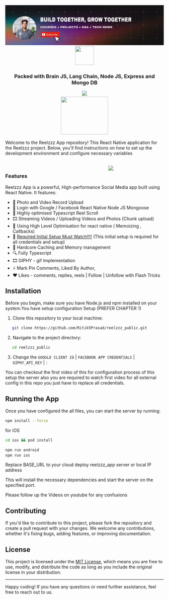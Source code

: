 <a href="https://www.youtube.com/@RitikPrasad-lz8fk">
  <picture>
    <source media="(prefers-color-scheme: dark)" srcset="./rp_banner.jpeg" />
    <source media="(prefers-color-scheme: light)" srcset="./rp_banner.jpeg" />
    <img alt="VisionCamera" src="./rp_banner.jpeg" />
  </picture>
</a>



<div >
  <div align='center'>
   <img  width="60" height="60"src="https://res.cloudinary.com/dtotfsciz/image/upload/v1718078871/jizurnuoxq6xqvswxwuh.png"/>
  <h3 align="center">Packed with Brain JS, Lang Chain, Node JS, Express and Mongo DB</h3>
   <img src="https://skillicons.dev/icons?i=nodejs,express,mongo"/>
    </div>
  <div />
      <div align='center'>
   <img   width="150" height="120" src="https://res.cloudinary.com/dtotfsciz/image/upload/v1718079263/y5uezi4zxdos09gcf91f.png"/>
           </div>
</div>


Welcome to the Reelzzz App repository! This React Native application for the Reelzzz project. Below, you'll find instructions on how to set up the development environment and configure necessary variables 

<br />

<div>
  <img align="right" width="35%" src="./eg.png">
</div>

### Features

Reelzzz App is a powerful, High-performance Social Media app built using React Native. It features:

* 📸 Photo and Video Record Upload
* 🗿 Login with Google / Facebook React Native Node JS Mongoose
* 📱 Highly optimised Typescript Reel Scroll
* 🎞️ Streaming Videos / Uploading Videos and Photos (Chunk upload)
* 🗿 Using High Level Optimisation for react native ( Memoizing , Callbacks)
* 🧩 [Required Initial Setup Must Watch!!!!](https://www.youtube.com/watch?v=QIZDVvZCuI0) (This initial setup is required for all credentials and setup)
* 🎨 Hardcore Caching and Memory management
* 🔍 Fully Typescript
* 🎞️ GIPHY - gif Implementation
* ⚡ Mark Pin Comments, Liked By Author, 
* ❤️ Likes - comments, replies, reels | Follow | Unfollow with Flash Tricks


## Installation

Before you begin, make sure you have Node.js and npm installed on your system.You have setup configuration  Setup (PREFER CHAPTER 1) 

1. Clone this repository to your local machine:

```sh
   git clone https://github.com/Ritik5Prasad/reelzzz_public.git
```

2. Navigate to the project directory:

```sh
   cd reelzzz_public
 ```

3. Change the `GOOGLE CLIENT ID` | `FACEBOOK APP CREDENTIALS` | `GIPHY_API_KEY` | :

You can checkout the first video of this for configuration process of this 
setup the server also you are required to watch first video for all external config 
in this repo you just have to replace all credentials.


## Running the App

Once you have configured the all files, you can start the server by running:

```sh
npm install --force
```

for iOS
```sh
cd ios && pod install 
```

```sh
npm run android
npm run ios
```

Replace BASE_URL to your cloud deploy reelzzz_app server or local IP address

This will install the necessary dependencies and start the server on the specified port.

Please follow up the Videos on youtube for any confusions

## Contributing

If you'd like to contribute to this project, please fork the repository and create a pull request with your changes. We welcome any contributions, whether it's fixing bugs, adding features, or improving documentation.

## License

This project is licensed under the [MIT License](LICENSE), which means you are free to use, modify, and distribute the code as long as you include the original license in your distribution.

---

Happy coding! If you have any questions or need further assistance, feel free to reach out to us.
